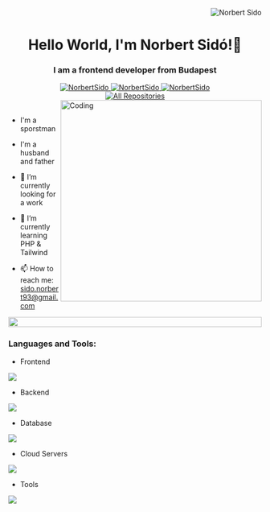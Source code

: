<p align="right">
  <img src="https://komarev.com/ghpvc/?username=NorbertSido&label=Profile%20views&color=0e75b6&style=flat" alt="Norbert Sido" />
</p>

<h1 align="center">Hello World, I'm Norbert Sidó!👋 </h1>
<h3 align="center">I am a frontend developer from <b>Budapest</b></h3>

<div align="center">
  <a href="https://norbertsido.github.io/MyPortfolio/" target="_blank">
      <img src="https://img.shields.io/badge/Portfolio-DC143C?style=for-the-badge&logo=medium&logoColor=white" alt="NorbertSido" />
  </a>
  <a href="https://www.linkedin.com/in/norbertsido/" target="_blank">
     <img src="https://img.shields.io/badge/LinkedIn-0077B5?style=for-the-badge&logo=linkedin&logoColor=white" alt="NorbertSido"/>
  </a>
  <a href="https://www.facebook.com/norbert.sido.9/" target="_blank">
    <img src="https://img.shields.io/badge/Facebook-20BEFF?&style=for-the-badge&logo=facebook&logoColor=white" alt="NorbertSido"  />
  </a> <br>
   <a href="https://github.com/NorbertSido?tab=repositories" target="_blank">
     <img alt="All Repositories" title="All Repositories" src="https://img.shields.io/badge/-All%20Repos-2962FF?style=for-the-badge&logo=koding&logoColor=white"/>
   </a>
</div>

<img align="right" alt="Coding" width="400" src="https://user-images.githubusercontent.com/74038190/229223263-cf2e4b07-2615-4f87-9c38-e37600f8381a.gif">
<br>

-  I'm a sporstman

-  I'm a husband and father

- 🔭 I’m currently looking for a work

- 🌱 I’m currently learning PHP & Tailwind

- 📫 How to reach me: sido.norbert93@gmail.com

<img src="https://i.imgur.com/dBaSKWF.gif" height="20" width="100%"><br>

<h3 align="left">Languages and Tools:</h3>

- Frontend
<p align="left">
  <a href="https://skillicons.dev">
    <img src="https://skillicons.dev/icons?i=html,css,sass,bootstrap,js,ts,angular,react" />
  </a>
</p>

- Backend
<p align="left">
  <a href="https://skillicons.dev">
    <img src="https://skillicons.dev/icons?i=nodejs,php" />
  </a>
</p>

- Database
<p align="left">
  <a href="https://skillicons.dev">
    <img src="https://skillicons.dev/icons?i=mongodb" />
  </a>
</p>

- Cloud Servers
<p align="left">
  <a href="https://skillicons.dev">
    <img src="https://skillicons.dev/icons?i=firebase" />
  </a>
</p>

- Tools
<p align="left">
  <a href="https://skillicons.dev">
    <img src="https://skillicons.dev/icons?i=git,github,webpack,jest,figma,vscode" />
  </a>
</p>
